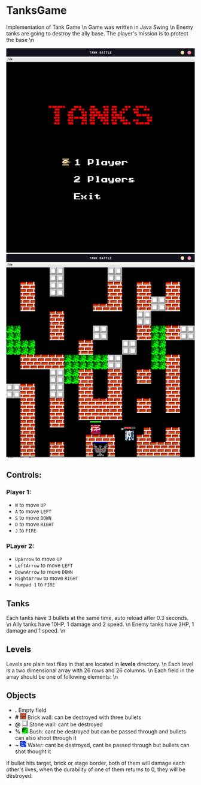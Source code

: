 # TanksGame

Implementation of Tank Game \n
Game was written in Java Swing \n
Enemy tanks are going to destroy the ally base. The player's mission is to protect the base \n

![Start menu](game/src/img/start.jpg)
![Stage one](game/src/img/stage_2.jpg)

## Controls:

### Player 1:

- `W` to move `UP`
- `A` to move `LEFT`
- `S` to move `DOWN`
- `D` to move `RIGHT`
- `J` to `FIRE`

### PLayer 2:

- `UpArrow` to move `UP`
- `LeftArrow` to move `LEFT`
- `DownArrow` to move `DOWN`
- `RightArrow` to move `RIGHT`
- `Numpad 1` to `FIRE`

## Tanks

Each tanks have 3 bullets at the same time, auto reload after 0.3 seconds. \n
Ally tanks have 10HP, 1 damage and 2 speed. \n
Enemy tanks have 3HP, 1 damage and 1 speed. \n

## Levels

Levels are plain text files in that are located in **levels** directory. \n
Each level is a two dimensional array with 26 rows and 26 columns. \n
Each field in the array should be one of following elements: \n

## Objects

- **.** Empty field
- **#** ![Brick wall](game/src/img/brick.png) Brick wall: can be destroyed with three bullets
- **@** ![Stone wall](game/src/img/stone.png) Stone wall: cant be destroyed
- **%** ![Bush](game/src/img/bush.png) Bush: cant be destroyed but can be passed through and bullets can also shoot through it
- **~** ![Water](game/src/img/water.png) Water: cant be destroyed, cant be passed through but bullets can shot thought it

If bullet hits target, brick or stage border, both of them will damage each other's lives, when the durability of one of them returns to 0, they will be destroyed.
